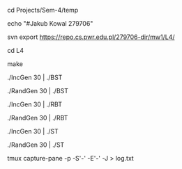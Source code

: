 cd Projects/Sem-4/temp

echo "#Jakub Kowal 279706"

svn export https://repo.cs.pwr.edu.pl/279706-dir/mw1/L4/

cd L4

make

./IncGen 30 | ./BST

./RandGen 30 | ./BST

./IncGen 30 | ./RBT

./RandGen 30 | ./RBT

./IncGen 30 | ./ST

./RandGen 30 | ./ST

tmux capture-pane -p -S'-' -E'-' -J > log.txt   